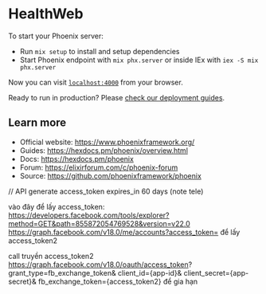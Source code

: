 # HealthWeb

To start your Phoenix server:

  * Run `mix setup` to install and setup dependencies
  * Start Phoenix endpoint with `mix phx.server` or inside IEx with `iex -S mix phx.server`

Now you can visit [`localhost:4000`](http://localhost:4000) from your browser.

Ready to run in production? Please [check our deployment guides](https://hexdocs.pm/phoenix/deployment.html).

## Learn more

  * Official website: https://www.phoenixframework.org/
  * Guides: https://hexdocs.pm/phoenix/overview.html
  * Docs: https://hexdocs.pm/phoenix
  * Forum: https://elixirforum.com/c/phoenix-forum
  * Source: https://github.com/phoenixframework/phoenix


// API generate access_token expires_in 60 days (note tele)

vào đây để lấy  access_token: https://developers.facebook.com/tools/explorer?method=GET&path=855872054769528&version=v22.0
https://graph.facebook.com/v18.0/me/accounts?access_token= để lấy access_token2

call truyền access_token2
https://graph.facebook.com/v18.0/oauth/access_token?
    grant_type=fb_exchange_token&
    client_id={app-id}&
    client_secret={app-secret}&
    fb_exchange_token={access_token2} để gia hạn



